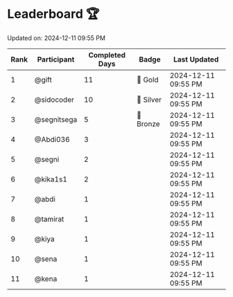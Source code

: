 # Leaderboard 🏆

Updated on: 2024-12-11 09:55 PM

| Rank | Participant       | Completed Days | Badge      | Last Updated         |
|------|-------------------|----------------|------------|----------------------|
| 1    | @gift             | 11             | 🏅 Gold     | 2024-12-11 09:55 PM |
| 2    | @sidocoder        | 10             | 🥈 Silver   | 2024-12-11 09:55 PM |
| 3    | @segnitsega       | 5              | 🥉 Bronze   | 2024-12-11 09:55 PM |
| 4    | @Abdi036          | 3              |            | 2024-12-11 09:55 PM |
| 5    | @segni            | 2              |            | 2024-12-11 09:55 PM |
| 6    | @kika1s1          | 2              |            | 2024-12-11 09:55 PM |
| 7    | @abdi             | 1              |            | 2024-12-11 09:55 PM |
| 8    | @tamirat          | 1              |            | 2024-12-11 09:55 PM |
| 9    | @kiya             | 1              |            | 2024-12-11 09:55 PM |
| 10   | @sena             | 1              |            | 2024-12-11 09:55 PM |
| 11   | @kena             | 1              |            | 2024-12-11 09:55 PM |
